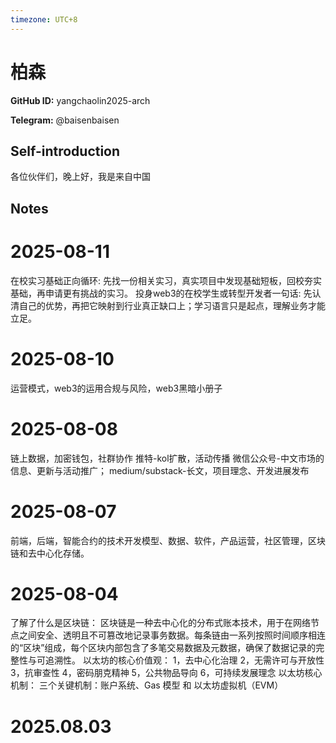 ```yaml
---
timezone: UTC+8
---
```


# 柏森

**GitHub ID:** yangchaolin2025-arch

**Telegram:** @baisenbaisen

## Self-introduction

各位伙伴们，晚上好，我是来自中国

## Notes

<!-- Content_START -->
# 2025-08-11

在校实习基础正向循环:
先找一份相关实习，真实项目中发现基础短板，回校夯实基础，再申请更有挑战的实习。
投身web3的在校学生或转型开发者一句话:
先认清自己的优势，再把它映射到行业真正缺口上；学习语言只是起点，理解业务才能立足。

# 2025-08-10

运营模式，web3的运用合规与风险，web3黑暗小册子

# 2025-08-08

链上数据，加密钱包，社群协作
推特-kol扩散，活动传播
微信公众号-中文市场的信息、更新与活动推广；
medium/substack-长文，项目理念、开发进展发布

# 2025-08-07

前端，后端，智能合约的技术开发模型、数据、软件，产品运营，社区管理，区块链和去中心化存储。

# 2025-08-04

了解了什么是区块链： 区块链是一种去中心化的分布式账本技术，用于在网络节点之间安全、透明且不可篡改地记录事务数据。每条链由一系列按照时间顺序相连的“区块”组成，每个区块内部包含了多笔交易数据及元数据，确保了数据记录的完整性与可追溯性。
以太坊的核心价值观： 1，去中心化治理 2，无需许可与开放性 3，抗审查性 4，密码朋克精神 5，公共物品导向 6，可持续发展理念
以太坊核心机制： 三个关键机制：账户系统、Gas 模型 和 以太坊虚拟机（EVM）


# 2025.08.03


<!-- Content_END -->
